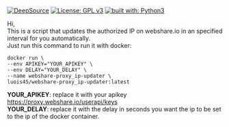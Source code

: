 [![DeepSource](https://deepsource.io/gh/Luois45/Webshare-Proxy-IP-Updater.svg/?label=active+issues&show_trend=true&token=HHmb9l8hZU8dGkK7c19ZxDrc)](https://deepsource.io/gh/Luois45/Webshare-Proxy-IP-Updater/?ref=repository-badge)
[![License: GPL v3](https://img.shields.io/badge/License-GPL%20v3-blue.svg)](http://www.gnu.org/licenses/gpl-3.0)
[![built with: Python3](https://camo.githubusercontent.com/0d9fbff04202da688cc79c5ffe984bd171edf453b2e41e5e56e55202dd5bdbb2/68747470733a2f2f696d672e736869656c64732e696f2f62616467652f6275696c74253230776974682d507974686f6e332d7265642e737667)](https://www.python.org/)

Hi,<br />
This is a script that updates the authorized IP on webshare.io in an specified interval for you automatically.<br />
Just run this command to run it with docker:
```shell
docker run \
--env APIKEY="YOUR_APIKEY" \
--env DELAY="YOUR_DELAY" \
--name webshare-proxy_ip-updater \
luois45/webshare-proxy_ip-updater:latest
```
**YOUR_APIKEY**: replace it with your apikey https://proxy.webshare.io/userapi/keys<br />
**YOUR_DELAY**: replace it with the delay in seconds you want the ip to be set to the ip of the docker container.
